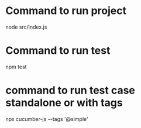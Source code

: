# Command to run project
node src/index.js     
 
# Command to run test
npm test

# command to run test case standalone or with tags
npx cucumber-js --tags '@simple' 